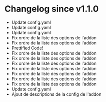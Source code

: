# Changelog since v1.1.0
- Update config.yaml 
- Update config.yaml 
- Update config.yaml 
- Fix ordre de la liste des options de l'addon 
- Fix ordre de la liste des options de l'addon 
- Prettified Code! 
- Fix ordre de la liste des options de l'addon 
- Fix ordre de la liste des options de l'addon 
- Fix ordre de la liste des options de l'addon 
- Fix ordre de la liste des options de l'addon 
- Fix ordre de la liste des options de l'addon 
- Fix ordre de la liste des options de l'addon 
- Fix ordre de la liste des options de l'addon 
- Update config.yaml 
- Ajout de descriptions de la config de l'addon 
